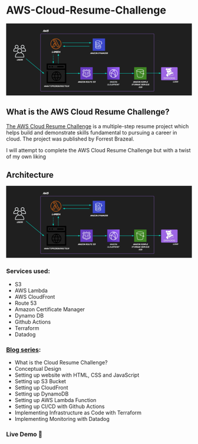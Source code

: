 # AWS-Cloud-Resume-Challenge
![](_docs/images/AWS-Cloud-Resume-Challenge.png)
## What is the AWS Cloud Resume Challenge?

[The AWS Cloud Resume Challenge](https://cloudresumechallenge.dev) is a multiple-step resume project which helps build and demonstrate skills fundamental to pursuing a career in cloud. The project was published by Forrest Brazeal.

I will attempt to complete the AWS Cloud Resume Challenge but with a twist of my own liking

## Architecture
![](_docs/images/AWS-Cloud-Resume-Challenge.png)

### Services used:
* S3
* AWS Lambda
* AWS CloudFront
* Route 53
* Amazon Certificate Manager
* Dynamo DB
* Github Actions
* Terraform
* Datadog


### [Blog series](https://topsideboss2.engineer):
* What is the Cloud Resume Challenge?
* Conceptual Design
* Setting up website with HTML, CSS and JavaScript
* Setting up S3 Bucket
* Setting up CloudFront
* Setting up DynamoDB
* Setting up AWS Lambda Function
* Setting up CI/CD with Github Actions
* Implementing Infrastructure as Code with Terraform
* Implementing Monitoring with Datadog

### Live Demo 🔗

